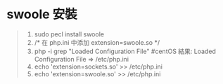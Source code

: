 # swoole 安裝

> 1. sudo pecl install swoole
> 2. /* 在 php.ini 中添加 extension=swoole.so */
> 3. php -i grep "Loaded Configuration File" #centOS 結果: Loaded Configuration File => /etc/php.ini
> 4. echo 'extension=sockets.so' >> /etc/php.ini
> 5. echo 'extension=swoole.so' >> /etc/php.ini 

